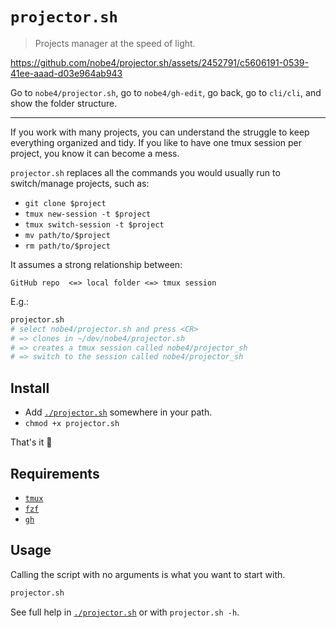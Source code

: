 # `projector.sh`

> Projects manager at the speed of light.

https://github.com/nobe4/projector.sh/assets/2452791/c5606191-0539-41ee-aaad-d03e964ab943

Go to `nobe4/projector.sh`, go to `nobe4/gh-edit`, go back, go to `cli/cli`, and show the folder structure.

---

If you work with many projects, you can understand the struggle to keep
everything organized and tidy. If you like to have one tmux session per project,
you know it can become a mess.

`projector.sh` replaces all the commands you would usually run to switch/manage
projects, such as:
- `git clone $project`
- `tmux new-session -t $project`
- `tmux switch-session -t $project`
- `mv path/to/$project`
- `rm path/to/$project`

It assumes a strong relationship between:
```
GitHub repo  <=> local folder <=> tmux session
```

E.g.:

```bash
projector.sh
# select nobe4/projector.sh and press <CR>
# => clones in ~/dev/nobe4/projector.sh
# => creates a tmux session called nobe4/projector_sh
# => switch to the session called nobe4/projector_sh
```

## Install

- Add [`./projector.sh`](./projector.sh) somewhere in your path.
- `chmod +x projector.sh`

That's it :tada:

## Requirements

- [`tmux`](https://github.com/tmux/tmux)
- [`fzf`](https://github.com/junegunn/fzf)
- [`gh`](https://github.com/cli/cli)

## Usage

Calling the script with no arguments is what you want to start with.

```bash
projector.sh
```

See full help in [`./projector.sh`](./projector.sh) or with `projector.sh -h`.

